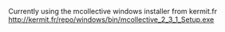Currently using the mcollective windows installer from kermit.fr
http://kermit.fr/repo/windows/bin/mcollective_2_3_1_Setup.exe